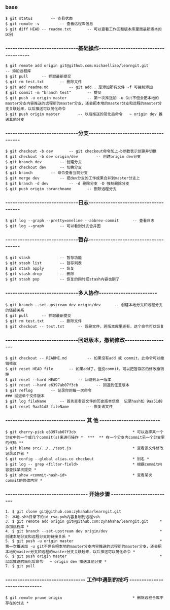 ### base
	$ git status 		-- 查看状态
	$ git remote -v 		-- 查看远程库信息
	$ git diff HEAD -- readme.txt 		-- 可以查看工作区和版本库里面最新版本的区别

### ------------------------------基础操作-------------------------------------
	
	$ git remote add origin git@github.com:michaelliao/learngit.git 		-- 添加远程库
	$ git pull 		-- 抓取最新提交
	$ git rm test.txt 		-- 删除文件
	$ git add readme.md 		-- git add . 是添加所有文件 -f 可强制添加
	$ git commit -m "branch test" 		-- 提交
	$ git push -u origin master 		-- 第一次推送加 -u Git不但会把本地的master分支内容推送的远程新的master分支，还会把本地的master分支和远程的master分支关联起来，以后推送可以简化命令
	$ git push origin master 		-- 以后推送的简化后命令   ~ origin dev 推送其他分支

### ------------------------------分支-------------------------------------

	$ git checkout -b dev 		-- git checkout命令加上-b参数表示创建并切换
	$ git checkout -b dev origin/dev 		-- 创建origin dev分支
	$ git branch dev 		-- 创建分支
	$ git checkout dev 		-- 切换分支
	$ git branch 		-- 命令查看当前分支
	$ git merge dev 		-- 把dev分支的工作成果合并到master分支上
	$ git branch -d dev 		-- -d 删除分支 -D 强制删除分支
	$ git push origin :branchname 		-- 删除远程分支

### ------------------------------日志-------------------------------------

	$ git log --graph --pretty=oneline --abbrev-commit 		-- 查看日志
	$ git log --graph 		-- 可以看到分支合并图

### ------------------------------暂存-------------------------------------

	$ git stash 			-- 暂存功能
	$ git stash list 		-- 暂存列表
	$ git stash apply 		-- 恢复
	$ git stash drop 		-- 删除
	$ git stash pop 		-- 恢复的同时把stash内容也删了

### ------------------------------多人协作------------------------

	$ git branch --set-upstream dev origin/dev 		-- 创建本地分支和远程分支的链接关系
	$ git pull 		-- 抓取最新提交
	$ git rm test.txt 		-- 删除文件
	$ git checkout -- test.txt 		-- 误删文件，若版本库里还有，这个命令可以恢复

### ------------------------------回退版本，撤销修改-------------------

	$ git checkout -- README.md 		-- 如果没有add 或 commit，此命令可以撤销修改
	$ git reset HEAD file 		-- 如果add了，但没commit，可以把暂存区的修改撤销掉
	$ git reset --hard HEAD^ 		-- 回退到上一版本
	$ git reset --hard e6397ab07f3cb 		-- 回退到任意版本
	$ git reflog 		-- 记录你的每一次命令
	### 回退单个文件版本 
	$ git log fileName 		-- 首先查看该文件的历史版本信息  记录hash如 9aa51d8
	$ git reset 9aa51d8 fileName 		-- 恢复该文件

### --------------------------------- 其 他 -------------------------

	$ git cherry-pick e6397ab07f3cb                         * 可以选择某一个分支中的一个或几个commit(s)来进行操作 *  ***  ** 在一个分支内commit另一个分支里的代码 **
	$ git blame src/../../test.js                           * 查看该文件修改记录及作者 *
	$ git config --global alias.co checkout                 * 别名 *
	$ git log -- grep <filter-field>						* 根据commit内容查找某次提交 *
	$ git show <commit-hash-id>								* 查看某次commit的修改内容 *

### ---------------------------------- 开始步骤 -------------------------

	1. $ git clone git@github.com:zyhahaha/learngit.git
	2. 本地.shh目录下的id_rsa.pub内容复制到远程ssh
	3. $ git remote add origin git@github.com:zyhahaha/learngit.git  	* 添加远程库 *
	4. $ git branch --set-upstream dev origin/dev 						* 创建本地分支和远程分支的链接关系 *
	5. $ git push -u origin master 										* 第一次推送加 -u git不但会把本地的master分支内容推送的远程新的master分支，还会把本地的master分支和远程的master分支关联起来，以后推送可以简化命令 *
	6. $ git push origin master 										* 以后推送的简化后命令   ~ origin dev 推送其他分支 *
	7. $ git pull

### --------------------------------- 工作中遇到的技巧 -----------------------------

	$ git remote prune origin								* 删除远程仓库不存在的分支 *


